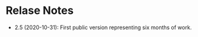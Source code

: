 Relase Notes
============

  - 2.5 (2020-10-31): First public version representing six months of work.